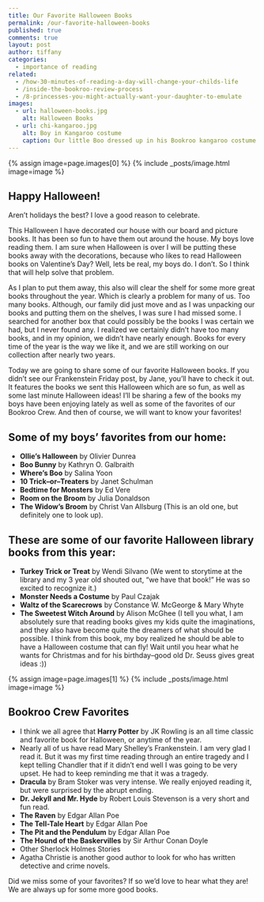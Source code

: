 ```yaml
---
title: Our Favorite Halloween Books
permalink: /our-favorite-halloween-books
published: true
comments: true
layout: post
author: tiffany
categories: 
  - importance of reading
related: 
  - /how-30-minutes-of-reading-a-day-will-change-your-childs-life
  - /inside-the-bookroo-review-process
  - /8-princesses-you-might-actually-want-your-daughter-to-emulate
images: 
  - url: halloween-books.jpg
    alt: Halloween Books
  - url: chi-kangaroo.jpg
    alt: Boy in Kangaroo costume
    caption: Our little Boo dressed up in his Bookroo kangaroo costume
---
```


{% assign image=page.images[0] %}
{% include _posts/image.html image=image %}

## Happy Halloween!

Aren’t holidays the best? I love a good reason to celebrate.

This Halloween I have decorated our house with our board and picture books. It has been so fun to have them out around the house. My boys love reading them. I am sure when Halloween is over I will be putting these books away with the decorations, because who likes to read Halloween books on Valentine’s Day? Well, lets be real, my boys do. I don’t. So I think that will help solve that problem.

As I plan to put them away, this also will clear the shelf for some more great books throughout the year.  Which is clearly a problem for many of us. Too many books. Although, our family did just move and as I was unpacking our books and putting them on the shelves, I was sure I had missed some. I searched for another box that could possibly be the books I was certain we had, but I never found any. I realized we certainly didn’t have too many books, and in my opinion, we didn’t have nearly enough.  Books for every time of the year is the way we like it, and we are still working on our collection after nearly two years.

Today we are going to share some of our favorite Halloween books. If you didn’t see our Frankenstein Friday post, by Jane, you’ll have to check it out. It features the books we sent this Halloween which are so fun, as well as some last minute Halloween ideas! I’ll be sharing a few of the books my boys have been enjoying lately as well as some of the favorites of our Bookroo Crew. And then of course, we will want to know your favorites!

## Some of my boys’ favorites from our home:

- **Ollie’s Halloween** by Olivier Dunrea
- **Boo Bunny** by Kathryn O. Galbraith
- **Where’s Boo** by Salina Yoon
- **10 Trick–or–Treaters** by Janet Schulman
- **Bedtime for Monsters** by Ed Vere
- **Room on the Broom** by Julia Donaldson
- **The Widow’s Broom** by Christ Van Allsburg (This is an old one, but definitely one to look up).

## These are some of our favorite Halloween library books from this year:

- **Turkey Trick or Treat** by Wendi Silvano (We went to storytime at the library and my 3 year old shouted out, “we have that book!” He was so excited to recognize it.)
- **Monster Needs a Costume** by Paul Czajak
- **Waltz of the Scarecrows** by Constance W. McGeorge & Mary Whyte
- **The Sweetest Witch Around** by Alison McGhee (I tell you what, I am absolutely sure that reading books gives my kids quite the imaginations, and they also have become quite the dreamers of what should be possible. I think from this book, my boy realized he should be able to have a Halloween costume that can fly! Wait until you hear what he wants for Christmas and for his birthday–good old Dr. Seuss gives great ideas :))

{% assign image=page.images[1] %}
{% include _posts/image.html image=image %}

## Bookroo Crew Favorites

- I think we all agree that **Harry Potter** by JK Rowling is an all time classic and favorite book for Halloween, or anytime of the year.
- Nearly all of us have read Mary Shelley’s Frankenstein. I am very glad I read it. But it was my first time reading through an entire tragedy and I kept telling Chandler that if it didn’t end well I was going to be very upset. He had to keep reminding me that it was a tragedy.
- **Dracula** by Bram Stoker was very intense. We really enjoyed reading it, but were surprised by the abrupt ending.
- **Dr. Jekyll and Mr. Hyde** by Robert Louis Stevenson is a very short and fun read.
- **The Raven** by Edgar Allan Poe
- **The Tell-Tale Heart** by Edgar Allan Poe
- **The Pit and the Pendulum** by Edgar Allan Poe
- **The Hound of the Baskervilles** by Sir Arthur Conan Doyle
- Other Sherlock Holmes Stories
- Agatha Christie is another good author to look for who has written detective and crime novels.

Did we miss some of your favorites? If so we’d love to hear what they are! We are always up for some more good books.